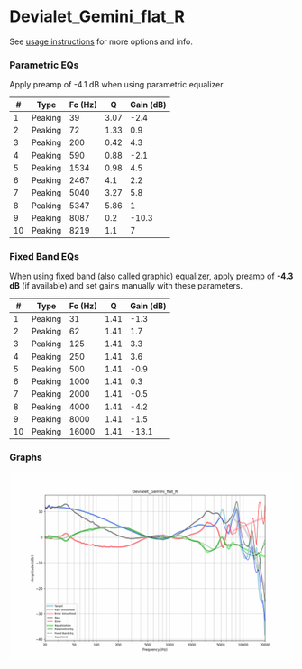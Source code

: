 # Devialet_Gemini_flat_R
See [usage instructions](https://github.com/jaakkopasanen/AutoEq#usage) for more options and info.

### Parametric EQs
Apply preamp of -4.1 dB when using parametric equalizer.

|   # | Type    |   Fc (Hz) |    Q |   Gain (dB) |
|-----|---------|-----------|------|-------------|
|   1 | Peaking |        39 | 3.07 |        -2.4 |
|   2 | Peaking |        72 | 1.33 |         0.9 |
|   3 | Peaking |       200 | 0.42 |         4.3 |
|   4 | Peaking |       590 | 0.88 |        -2.1 |
|   5 | Peaking |      1534 | 0.98 |         4.5 |
|   6 | Peaking |      2467 | 4.1  |         2.2 |
|   7 | Peaking |      5040 | 3.27 |         5.8 |
|   8 | Peaking |      5347 | 5.86 |         1   |
|   9 | Peaking |      8087 | 0.2  |       -10.3 |
|  10 | Peaking |      8219 | 1.1  |         7   |

### Fixed Band EQs
When using fixed band (also called graphic) equalizer, apply preamp of **-4.3 dB** (if available) and set gains manually with these parameters.

|   # | Type    |   Fc (Hz) |    Q |   Gain (dB) |
|-----|---------|-----------|------|-------------|
|   1 | Peaking |        31 | 1.41 |        -1.3 |
|   2 | Peaking |        62 | 1.41 |         1.7 |
|   3 | Peaking |       125 | 1.41 |         3.3 |
|   4 | Peaking |       250 | 1.41 |         3.6 |
|   5 | Peaking |       500 | 1.41 |        -0.9 |
|   6 | Peaking |      1000 | 1.41 |         0.3 |
|   7 | Peaking |      2000 | 1.41 |        -0.5 |
|   8 | Peaking |      4000 | 1.41 |        -4.2 |
|   9 | Peaking |      8000 | 1.41 |        -1.5 |
|  10 | Peaking |     16000 | 1.41 |       -13.1 |

### Graphs
![](./Devialet_Gemini_flat_R.png)
